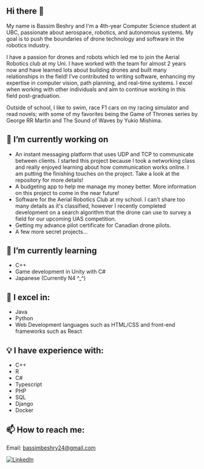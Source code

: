 ## Hi there 👋
My name is Bassim Beshry and I'm a 4th-year Computer Science student at UBC, passionate about aerospace, robotics, and autonomous systems. My goal is to push the boundaries of drone technology and software in the robotics industry.

I have a passion for drones and robots which led me to join the Aerial Robotics club at my Uni. I have worked with the team for almost 2 years now and have learned lots about building drones and built many relationships in the field! I’ve contributed to writing software, enhancing my expertise in computer vision, path planning, and real-time systems. I excel when working with other individuals and aim to continue working in this field post-graduation.

Outside of school, I like to swim, race F1 cars on my racing simulator and read novels; with some of my favorites being the Game of Thrones series by George RR Martin and The Sound of Waves by Yukio Mishima. 

## 🔭 I’m currently working on
- An instant messaging platform that uses UDP and TCP to communicate between clients. I started this project because I took a networking class and really enjoyed learning about how communication works online. I am putting the finishing touches on the project. Take a look at the repository for more details!
- A budgeting app to help me manage my money better. More information on this project to come in the near future!
- Software for the Aerial Robotics Club at my school. I can't share too many details as it's classified, however I recently completed development on a search algorithm that the drone can use to survey a field for our upcoming UAS competition.
- Getting my advance pilot certificate for Canadian drone pilots.
- A few more secret projects...

## 🌱 I’m currently learning 
- C++
- Game development in Unity with C#
- Japanese (Currently N4 ^_^)

## 💪 I excel in:
- Java
- Python
- Web Development languages such as HTML/CSS and front-end frameworks such as React

## 💡 I have experience with:
- C++
- R
- C#
- Typescript
- PHP
- SQL
- Django
- Docker

## 📫 How to reach me:
Email: bassimbeshry24@gmail.com  
  
[![LinkedIn](https://img.shields.io/badge/LinkedIn-0077B5?style=for-the-badge&logo=linkedin&logoColor=white)](https://www.linkedin.Dcom/in/bassim-beshry/)

